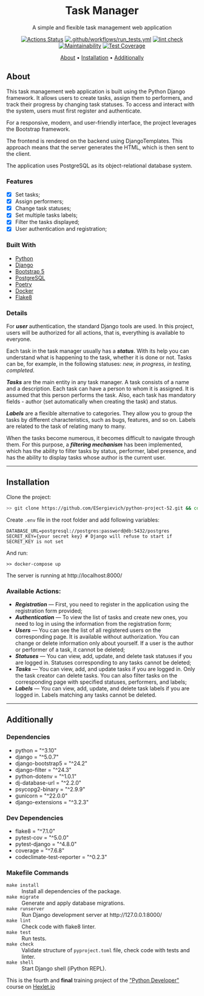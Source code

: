 <div align="center">

<h1>Task Manager</h1>

<p>
A simple and flexible task management web application
</p>

[![Actions Status](https://github.com/ESergievich/python-project-52/actions/workflows/hexlet-check.yml/badge.svg)](https://github.com/ESergievich/python-project-52/actions)
[![.github/workflows/run_tests.yml](https://github.com/ESergievich/python-project-52/actions/workflows/run_tests.yml/badge.svg)](https://github.com/ESergievich/python-project-52/actions/workflows/run_tests.yml)
[![lint check](https://github.com/ESergievich/python-project-52/actions/workflows/lint_check.yml/badge.svg)](https://github.com/ESergievich/python-project-52/actions/workflows/lint_check.yml)
[![Maintainability](https://api.codeclimate.com/v1/badges/8fa283d0e884378e630a/maintainability)](https://codeclimate.com/github/ESergievich/python-project-52/maintainability)
[![Test Coverage](https://api.codeclimate.com/v1/badges/8fa283d0e884378e630a/test_coverage)](https://codeclimate.com/github/ESergievich/python-project-52/test_coverage)

<p>

<a href="#about">About</a> •
<a href="#installation">Installation</a> •
<a href="#additionally">Additionally</a> 

</p>

</div>

## About

This task management web application is built using the Python Django framework. It allows users to create tasks, assign them to performers, and track their progress by changing task statuses. To access and interact with the system, users must first register and authenticate.

For a responsive, modern, and user-friendly interface, the project leverages the Bootstrap framework.

The frontend is rendered on the backend using DjangoTemplates. This approach means that the server generates the HTML, which is then sent to the client.

The application uses PostgreSQL as its object-relational database system.


### Features

* [x] Set tasks;
* [x] Assign performers;
* [x] Change task statuses;
* [x] Set multiple tasks labels;
* [x] Filter the tasks displayed;
* [x] User authentication and registration;

### Built With

* [Python](https://www.python.org/)
* [Django](https://www.djangoproject.com/)
* [Bootstrap 5](https://getbootstrap.com/)
* [PostgreSQL](https://www.postgresql.org/)
* [Poetry](https://python-poetry.org/)
* [Docker](https://www.docker.com/)
* [Flake8](https://flake8.pycqa.org/en/latest/)

### Details

For **_user_** authentication, the standard Django tools are used. In this project, users will be authorized for all actions, that is, everything is available to everyone.

Each task in the task manager usually has a **_status_**. With its help you can understand what is happening to the task, whether it is done or not. Tasks can be, for example, in the following statuses: _new, in progress, in testing, completed_.

**_Tasks_** are the main entity in any task manager. A task consists of a name and a description. Each task can have a person to whom it is assigned. It is assumed that this person performs the task. Also, each task has mandatory fields - author (set automatically when creating the task) and status.

**_Labels_** are a flexible alternative to categories. They allow you to group the tasks by different characteristics, such as bugs, features, and so on. Labels are related to the task of relating many to many.

When the tasks become numerous, it becomes difficult to navigate through them. For this purpose, a **_filtering mechanism_** has been implemented, which has the ability to filter tasks by status, performer, label presence, and has the ability to display tasks whose author is the current user.

---

## Installation


Clone the project:
```bash
>> git clone https://github.com/ESergievich/python-project-52.git && cd python-project-52
```

Create `.env` file in the root folder and add following variables:
```dotenv
DATABASE_URL=postgresql://postgres:password@db:5432/postgres
SECRET_KEY={your secret key} # Django will refuse to start if SECRET_KEY is not set
```

And run:
```shell
>> docker-compose up
```

The server is running at http://localhost:8000/

### Available Actions:

- **_Registration_** — First, you need to register in the application using the registration form provided;
- **_Authentication_** — To view the list of tasks and create new ones, you need to log in using the information from the registration form;
- **_Users_** — You can see the list of all registered users on the corresponding page. It is available without authorization. You can change or delete information only about yourself. If a user is the author or performer of a task, it cannot be deleted;
- **_Statuses_** — You can view, add, update, and delete task statuses if you are logged in. Statuses corresponding to any tasks cannot be deleted;
- **_Tasks_** — You can view, add, and update tasks if you are logged in. Only the task creator can delete tasks. You can also filter tasks on the corresponding page with specified statuses, performers, and labels;
- **_Labels_** — You can view, add, update, and delete task labels if you are logged in. Labels matching any tasks cannot be deleted.

---

## Additionally

### Dependencies

* python = "^3.10"
* django = "^5.0.7"
* django-bootstrap5 = "^24.2"
* django-filter = "^24.3"
* python-dotenv = "^1.0.1"
* dj-database-url = "^2.2.0"
* psycopg2-binary = "^2.9.9"
* gunicorn = "^22.0.0"
* django-extensions = "^3.2.3"

### Dev Dependencies

* flake8 = "^7.1.0"
* pytest-cov = "^5.0.0"
* pytest-django = "^4.8.0"
* coverage = "^7.6.8"
* codeclimate-test-reporter = "^0.2.3"

### Makefile Commands

<dl>
    <dt><code>make install</code></dt>
    <dd>Install all dependencies of the package.</dd>
    <dt><code>make migrate</code></dt>
    <dd>Generate and apply database migrations.</dd>
    <dt><code>make runserver</code></dt>
    <dd>Run Django development server at http://127.0.0.1:8000/</dd>
    <dt><code>make lint</code></dt>
    <dd>Check code with flake8 linter.</dd>
    <dt><code>make test</code></dt>
    <dd>Run tests.</dd>
    <dt><code>make check</code></dt>
    <dd>Validate structure of <code>pyproject.toml</code> file, check code with tests and linter.</dd>
    <dt><code>make shell</code></dt>
    <dd>Start Django shell (iPython REPL).</dd>
</dl>


This is the fourth and **final** training project of the ["Python Developer"](https://ru.hexlet.io/programs/python) course on [Hexlet.io](https://hexlet.io)
